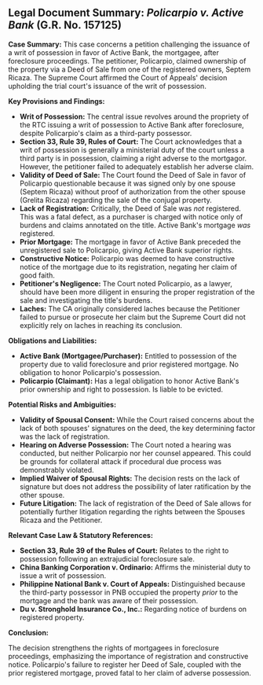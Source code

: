 ## Legal Document Summary: *Policarpio v. Active Bank* (G.R. No. 157125)

**Case Summary:** This case concerns a petition challenging the issuance of a writ of possession in favor of Active Bank, the mortgagee, after foreclosure proceedings. The petitioner, Policarpio, claimed ownership of the property via a Deed of Sale from one of the registered owners, Septem Ricaza. The Supreme Court affirmed the Court of Appeals' decision upholding the trial court's issuance of the writ of possession.

**Key Provisions and Findings:**

*   **Writ of Possession:** The central issue revolves around the propriety of the RTC issuing a writ of possession to Active Bank after foreclosure, despite Policarpio's claim as a third-party possessor.
*   **Section 33, Rule 39, Rules of Court:** The Court acknowledges that a writ of possession is generally a ministerial duty of the court unless a third party is in possession, claiming a right adverse to the mortgagor. However, the petitioner failed to adequately establish her adverse claim.
*   **Validity of Deed of Sale:** The Court found the Deed of Sale in favor of Policarpio questionable because it was signed only by one spouse (Septem Ricaza) without proof of authorization from the other spouse (Grelita Ricaza) regarding the sale of the conjugal property.
*   **Lack of Registration:** Critically, the Deed of Sale was *not* registered. This was a fatal defect, as a purchaser is charged with notice only of burdens and claims annotated on the title. Active Bank's mortgage *was* registered.
*   **Prior Mortgage:** The mortgage in favor of Active Bank preceded the unregistered sale to Policarpio, giving Active Bank superior rights.
*   **Constructive Notice:** Policarpio was deemed to have constructive notice of the mortgage due to its registration, negating her claim of good faith.
*   **Petitioner's Negligence:** The Court noted Policarpio, as a lawyer, should have been more diligent in ensuring the proper registration of the sale and investigating the title's burdens.
*   **Laches:** The CA originally considered laches because the Petitioner failed to pursue or prosecute her claim but the Supreme Court did not explicitly rely on laches in reaching its conclusion.

**Obligations and Liabilities:**

*   **Active Bank (Mortgagee/Purchaser):** Entitled to possession of the property due to valid foreclosure and prior registered mortgage. No obligation to honor Policarpio's possession.
*   **Policarpio (Claimant):** Has a legal obligation to honor Active Bank's prior ownership and right to possession.  Is liable to be evicted.

**Potential Risks and Ambiguities:**

*   **Validity of Spousal Consent:** While the Court raised concerns about the lack of both spouses' signatures on the deed, the key determining factor was the lack of registration.
*   **Hearing on Adverse Possession:** The Court noted a hearing was conducted, but neither Policarpio nor her counsel appeared. This could be grounds for collateral attack if procedural due process was demonstrably violated.
*   **Implied Waiver of Spousal Rights:** The decision rests on the lack of signature but does not address the possibility of later ratification by the other spouse.
*   **Future Litigation:** The lack of registration of the Deed of Sale allows for potentially further litigation regarding the rights between the Spouses Ricaza and the Petitioner.

**Relevant Case Law & Statutory References:**

*   **Section 33, Rule 39 of the Rules of Court:** Relates to the right to possession following an extrajudicial foreclosure sale.
*   **China Banking Corporation v. Ordinario:** Affirms the ministerial duty to issue a writ of possession.
*   **Philippine National Bank v. Court of Appeals:** Distinguished because the third-party possessor in PNB occupied the property *prior* to the mortgage and the bank was aware of their possession.
*   **Du v. Stronghold Insurance Co., Inc.:** Regarding notice of burdens on registered property.

**Conclusion:**

The decision strengthens the rights of mortgagees in foreclosure proceedings, emphasizing the importance of registration and constructive notice. Policarpio's failure to register her Deed of Sale, coupled with the prior registered mortgage, proved fatal to her claim of adverse possession.

